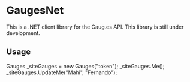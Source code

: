 GaugesNet
==============

This is a .NET client library for the Gaug.es API. This library is still under development.

Usage
------

Gauges _siteGauges = new Gauges("token");
            _siteGauges.Me();
            _siteGauges.UpdateMe("Mahi", "Fernando");